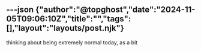 ---json
{"author":"@topghost","date":"2024-11-05T09:06:10Z","title":"","tags":[],"layout":"layouts/post.njk"}
---
thinking about being extremely normal today, as a bit
